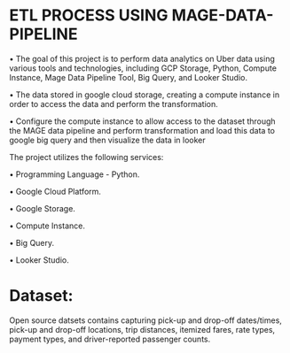 # ETL PROCESS USING MAGE-DATA-PIPELINE


•	The goal of this project is to perform data analytics on Uber data using various tools and technologies, including GCP Storage, Python, Compute Instance, Mage Data Pipeline Tool, Big Query, and Looker Studio.

•	The data stored in google cloud storage, creating a compute instance in order to access the data and perform the transformation.

•	Configure the compute instance to allow access to the dataset through the MAGE data pipeline and perform transformation and load this data to google big query and then visualize the data in looker

The project utilizes the following services:

•	Programming Language - Python.

•	Google Cloud Platform.

•	Google Storage.

•	Compute Instance.

•	Big Query.

•	Looker Studio.

# Dataset:
  Open source datsets contains capturing pick-up and drop-off dates/times, pick-up and drop-off locations, trip distances, itemized fares, rate types, payment types, and driver-reported passenger counts.
